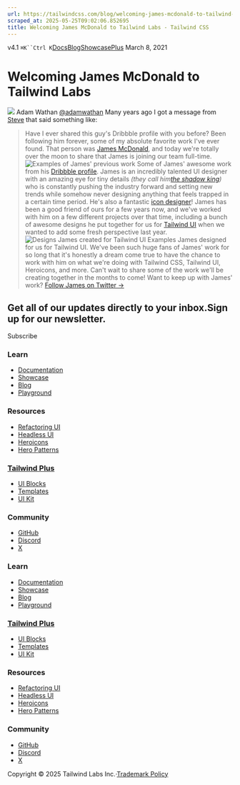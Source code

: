 ```yaml
---
url: https://tailwindcss.com/blog/welcoming-james-mcdonald-to-tailwind-labs
scraped_at: 2025-05-25T09:02:06.852695
title: Welcoming James McDonald to Tailwind Labs - Tailwind CSS
---
```


[](https://tailwindcss.com/)v4.1
`⌘K``Ctrl K`[Docs](https://tailwindcss.com/docs)[Blog](https://tailwindcss.com/blog)[Showcase](https://tailwindcss.com/showcase)[Plus](https://tailwindcss.com/plus?ref=top)[](https://github.com/tailwindlabs/tailwindcss)
March 8, 2021
# Welcoming James McDonald to Tailwind Labs
![](https://tailwindcss.com/_next/image?url=%2F_next%2Fstatic%2Fmedia%2Fadamwathan.f69b0b90.jpg&w=96&q=75)
Adam Wathan
[@adamwathan](https://twitter.com/adamwathan)
Many years ago I got a message from [Steve](https://twitter.com/steveschoger) that said something like:
> Have I ever shared this guy's Dribbble profile with you before? Been following him forever, some of my absolute favorite work I've ever found.
That person was [James McDonald](https://dribbble.com/james), and today we're totally over the moon to share that James is joining our team full-time.
![Examples of James' previous work](https://tailwindcss.com/_next/image?url=%2F_next%2Fstatic%2Fmedia%2Fjames-work.4027b1ff.jpg&w=3840&q=75)
Some of James' awesome work from his [Dribbble profile](https://dribbble.com/james).
James is an incredibly talented UI designer with an amazing eye for tiny details _(they call him[the shadow king](https://dribbble.com/shots/3985645-Newsletter-Sign-Up))_ who is constantly pushing the industry forward and setting new trends while somehow never designing anything that feels trapped in a certain time period. He's also a fantastic [icon designer](https://dribbble.com/shots/14568974-)!
James has been a good friend of ours for a few years now, and we've worked with him on a few different projects over that time, including a bunch of awesome designs he put together for us for [Tailwind UI](https://tailwindui.com/) when we wanted to add some fresh perspective last year.
![Designs James created for Tailwind UI](https://tailwindcss.com/_next/image?url=%2F_next%2Fstatic%2Fmedia%2Ftailwindui-work.5b291081.jpg&w=3840&q=75)
Examples James designed for us for Tailwind UI.
We've been such huge fans of James' work for so long that it's honestly a dream come true to have the chance to work with him on what we're doing with Tailwind CSS, Tailwind UI, Heroicons, and more.
Can't wait to share some of the work we'll be creating together in the months to come!
Want to keep up with James' work? [Follow James on Twitter →](https://twitter.com/jamesm)
## Get all of our updates directly to your inbox.Sign up for our newsletter.
Subscribe
### Learn
  * [Documentation](https://tailwindcss.com/docs)
  * [Showcase](https://tailwindcss.com/showcase)
  * [Blog](https://tailwindcss.com/blog)
  * [Playground](https://play.tailwindcss.com/)


### Resources
  * [Refactoring UI](https://www.refactoringui.com)
  * [Headless UI](https://headlessui.com)
  * [Heroicons](https://heroicons.com)
  * [Hero Patterns](https://heropatterns.com)


### [Tailwind Plus](https://tailwindcss.com/plus?ref=footer)
  * [UI Blocks](https://tailwindcss.com/plus/ui-blocks?ref=footer)
  * [Templates](https://tailwindcss.com/plus/templates?ref=footer)
  * [UI Kit](https://tailwindcss.com/plus/ui-kit?ref=footer)


### Community
  * [GitHub](https://github.com/tailwindlabs/tailwindcss)
  * [Discord](https://tailwindcss.com/discord)
  * [X](https://x.com/tailwindcss)


### Learn
  * [Documentation](https://tailwindcss.com/docs)
  * [Showcase](https://tailwindcss.com/showcase)
  * [Blog](https://tailwindcss.com/blog)
  * [Playground](https://play.tailwindcss.com/)


### [Tailwind Plus](https://tailwindcss.com/plus?ref=footer)
  * [UI Blocks](https://tailwindcss.com/plus/ui-blocks?ref=footer)
  * [Templates](https://tailwindcss.com/plus/templates?ref=footer)
  * [UI Kit](https://tailwindcss.com/plus/ui-kit?ref=footer)


### Resources
  * [Refactoring UI](https://www.refactoringui.com)
  * [Headless UI](https://headlessui.com)
  * [Heroicons](https://heroicons.com)
  * [Hero Patterns](https://heropatterns.com)


### Community
  * [GitHub](https://github.com/tailwindlabs/tailwindcss)
  * [Discord](https://tailwindcss.com/discord)
  * [X](https://x.com/tailwindcss)


Copyright © 2025 Tailwind Labs Inc.·[Trademark Policy](https://tailwindcss.com/brand)

